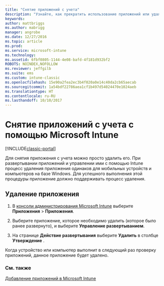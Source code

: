 ```yaml
---
title: "Снятие приложений с учета"
description: "Узнайте, как прекратить использование приложений или удалить их с помощью Intune."
keywords: 
author: mattbriggs
ms.author: mabrigg
manager: angrobe
ms.date: 12/27/2016
ms.topic: article
ms.prod: 
ms.service: microsoft-intune
ms.technology: 
ms.assetid: 6fbf0805-1144-4e08-bafd-4f181d932bf2
ROBOTS: NOINDEX,NOFOLLOW
ms.reviewer: jeffgilb
ms.suite: ems
ms.custom: intune-classic
ms.openlocfilehash: 15e90a2fea2ec3b4f020a0e14c40da2cb65aecab
ms.sourcegitcommit: 1a54bdf22786aea1cf1b497d54024470e1024aeb
ms.translationtype: HT
ms.contentlocale: ru-RU
ms.lasthandoff: 10/10/2017
---
```

# <a name="retire-apps-using-microsoft-intune"></a>Снятие приложений с учета с помощью Microsoft Intune

[!INCLUDE[classic-portal](../includes/classic-portal.md)]

Для снятия приложения с учета можно просто удалить его. При развертывании приложений и управлении ими с помощью Intune процесс удаления приложения одинаков для мобильных устройств и компьютеров на базе Windows. Для успешного выполнения этой процедуры приложение должно поддерживать процесс удаления.

## <a name="uninstall-an-app"></a>Удаление приложения

1.  В [консоли администрирования Microsoft Intune](https://manage.microsoft.com) выберите **Приложения** &gt; **Приложения**.

2.  Выберите приложение, которое необходимо удалить (которое было ранее развернуто), и выберите **Управление развертыванием**.

3.  На странице **Действие развертывания** выберите **Удалить** в столбце **Утверждение** .

Когда устройство или компьютер выполнит в следующий раз проверку приложений, данное приложение будет удалено.

### <a name="see-also"></a>См. также
[Добавление приложений в Microsoft Intune](add-apps.md)
